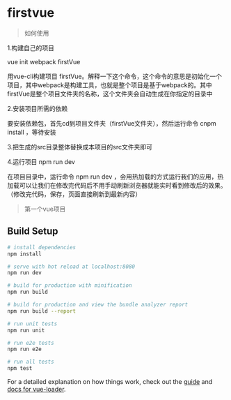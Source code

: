 # firstvue
> 如何使用

1.构建自己的项目

vue init webpack firstVue

用vue-cli构建项目 firstVue。解释一下这个命令，这个命令的意思是初始化一个项目，其中webpack是构建工具，也就是整个项目是基于webpack的。其中firstVue是整个项目文件夹的名称，这个文件夹会自动生成在你指定的目录中

2.安装项目所需的依赖

要安装依赖包，首先cd到项目文件夹（firstVue文件夹），然后运行命令 cnpm install ，等待安装

3.把生成的src目录整体替换成本项目的src文件夹即可

4.运行项目   npm run dev

在项目目录中，运行命令 npm run dev ，会用热加载的方式运行我们的应用，热加载可以让我们在修改完代码后不用手动刷新浏览器就能实时看到修改后的效果。（修改完代码，保存，页面直接刷新到最新内容）


> 第一个vue项目

## Build Setup

``` bash
# install dependencies
npm install

# serve with hot reload at localhost:8080
npm run dev

# build for production with minification
npm run build

# build for production and view the bundle analyzer report
npm run build --report

# run unit tests
npm run unit

# run e2e tests
npm run e2e

# run all tests
npm test
```

For a detailed explanation on how things work, check out the [guide](http://vuejs-templates.github.io/webpack/) and [docs for vue-loader](http://vuejs.github.io/vue-loader).

